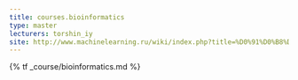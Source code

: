 ```yaml
---
title: courses.bioinformatics
type: master
lecturers: torshin_iy
site: http://www.machinelearning.ru/wiki/index.php?title=%D0%91%D0%B8%D0%BE%D0%B8%D0%BD%D1%84%D0%BE%D1%80%D0%BC%D0%B0%D1%82%D0%B8%D0%BA%D0%B0_%D0%B8_%D0%B7%D0%B0%D0%B4%D0%B0%D1%87%D0%B8_%D1%80%D0%B0%D1%81%D0%BF%D0%BE%D0%B7%D0%BD%D0%B0%D0%B2%D0%B0%D0%BD%D0%B8%D1%8F_%D0%B2_%D1%81%D0%BE%D0%B2%D1%80%D0%B5%D0%BC%D0%B5%D0%BD%D0%BD%D0%BE%D0%B9_%D0%B1%D0%B8%D0%BE%D0%BB%D0%BE%D0%B3%D0%B8%D0%B8_%28%D0%BA%D1%83%D1%80%D1%81_%D0%BB%D0%B5%D0%BA%D1%86%D0%B8%D0%B9%2C_%D0%98.%D0%AE._%D0%A2%D0%BE%D1%80%D1%88%D0%B8%D0%BD%29
---
```


{% tf _course/bioinformatics.md %}
